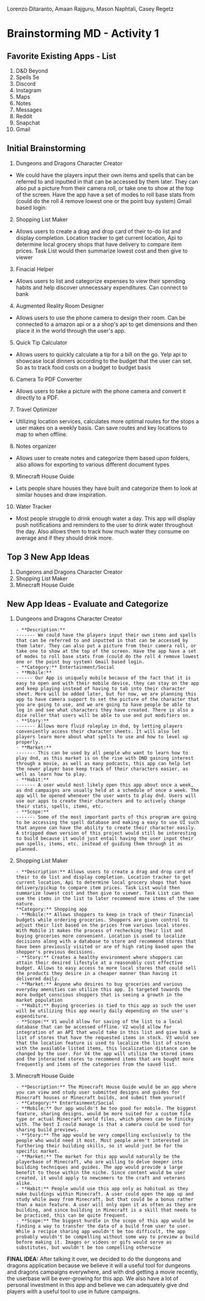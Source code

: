 Lorenzo Ditaranto, Amaan Rajguru, Mason Naphtali, Casey Regetz

# Brainstorming MD - Activity 1
## Favorite Existing Apps - List
1. D&D Beyond
1. Spells 5e
1. Discord
1. Instagram
1. Maps
1. Notes
1. Messages
1. Reddit
2. Snapchat
3. Gmail


## Initial Brainstorming


1. Dungeons and Dragons Character Creator
- We could have the players input their own items and spells that can be referred to and inputted in that can be accessed by them later. They can also put a picture from their camera roll, or take one to show at the top of the screen. Have the app have a set of modes to roll base stats from (could do the roll 4 remove lowest one or the point buy system) Gmail based login.

2. Shopping List Maker
- Allows users to create a drag and drop card of their to-do list and display completion. Location tracker to get current location, Api to determine local grocery shops that have delivery to compare item prices. Task List would then summarize lowest cost and then give to viewer

3. Finacial Helper
- Allows users to list and categorize expenses to view their spending habits and help discover unnecessary expenditures. Can connect to bank 

4. Augmented Reality Room Designer
- Allows users to use the phone camera to design their room. Can be connected to a amazon api or a a shop's api to get dimensions and then place it in the world through the user's app.

5. Quick Tip Calculator
- Allows users to quickly calculate a tip for a bill on the go. Yelp api to showcase local dinners according to the budget that the user can set. So as to track food costs on a budget to budget basis

6. Camera To PDF Converter
- Allows users to take a picture with the phone camera and convert it directly to a PDF.

7. Travel Optimizer
- Utilizing location services, calculates more optimal routes for the stops a user makes on a weekly basis. Can save routes and key locations to map to when offline.

8. Notes organizer
- Allows user to create notes and categorize them based upon folders, also allows for exporting to various different document types

9. Minecraft House Guide
- Lets people share houses they have built and categorize them to look at similar houses and draw inspiration.

10. Water Tracker
- Most people struggle to drink enough water a day. This app will display push notifications and reminders to the user to drink water throughout the day. Also allows them to track how much water they consume on average and if they should drink more.

## Top 3 New App Ideas
1. Dungeons and Dragons Character Creator
2. Shopping List Maker
3. Minecraft House Guide

## New App Ideas - Evaluate and Categorize
1. Dungeons and Dragons Character Creator
       
       - **Description:** 
       ------- We could have the players input their own items and spells that can be referred to and inputted in that can be accessed by them later. They can also put a picture from their camera roll, or take one to show at the top of the screen. Have the app have a set of modes to roll base stats from (could do the roll 4 remove lowest one or the point buy system) Gmail based login.
       - **Category:** Entertainment/Social
       - **Mobile:** 
       ------ Our App is uniquely mobile because of the fact that it is easy to open and with their mobile device, they can stay on the app and keep playing instead of having to tab into their character sheet. More will be added later, but for now, we are planning this app to have camera support to set the picture of the character that you are going to use, and we are going to have people be able to log in and see what characters they have created. There is also a dice roller that users will be able to use and put modifiers on.
       - **Story:** 
       ------- Allows more fluid roleplay in dnd, by letting players conveniently access their character sheets. It will also let players learn more about what spells to use and how to level up properly. 
       - **Market:** 
       ------- This can be used by all people who want to learn how to play dnd, as this market is on the rise with DND gaining interest through a movie, as well as many podcasts, this app can help let the newer player base keep track of their characters easier, as well as learn how to play.
       - **Habit:** 
       ------- A user would most likely open this app about once a week, as dnd campaigns are usually held at a schedule of once a week. The app will be opened whenever the user wants to play dnd. Users will use our apps to create their characters and to actively change their stats, spells, items, etc.
       - **Scope:** 
       ------- Some of the most important parts of this program are going to be accessing the spell database and making a easy to use UI such that anyone can have the ability to create their character easily. A stripped down version of this project would still be interesting to build because it would just entail having the user input their own spells, items, etc. instead of guiding them through it as planned.
       
2. Shopping List Maker

       - **Description:** Allows users to create a drag and drop card of their to do list and display completion. Location tracker to get current location, Api to determine local grocery shops that have delivery/pickup to compare item prices. Task List would then summarize lowest cost and then give to viewer. Task List can then use the items in the list to later recommend more items of the same nature.
       **Category:** Shopping app
       - **Mobile:** Allows shoppers to keep in track of their financial budgets while ordering groceries. Shoppers are given control to adjust their list based on the prices from various local stores. With Mobile it makes the process of rechecking their list and buying groceries more convenient. Location is used to localize decisions along with a database to store and recommend stores that have been previously visited or are of high rating based upon the shopper's previous decisions.
       - **Story:** Creates a healthy environment where shoppers can attain their desired lifestyle at a reasonably cost effective budget. Allows to easy access to more local stores that could sell the products they desire in a cheaper manner than having it delivered daily.
       - **Market:** Anyone who desires to buy groceries and various everyday amenities can utilize this app. Is targeted towards the more budget conscious shoppers that is seeing a growth in the market population
       - **Habit:** Buying groceries is tied to this app as such the user will be utilizing this app nearly daily depending on the user's expenditure.
       - **Scope:** V1 would allow for saving of the list to a local database that can be accessed offline. V2 would allow for integration of an API that would take in this list and give back a list of stores that have the requested items in stock. V3 would see that the location feature is used to localize the list of stores with the available listed items, this localization distance can be changed by the user. For V4 the app will utilize the stored items and the interacted stores to recommend items that are bought more frequently and items of the categories from the saved list.
       
2. Minecraft House Guide

       - **Description:** The Minecraft House Guide would be an app where you can view and study user submitted designs and guides for Minecraft houses or Minecraft builds, and submit them yourself
       - **Category:** Entertainment/Social
       - **Mobile:** Our app wouldn't be too good for mobile. The biggest feature, sharing designs, would be more suited for a custom file type or actual Minecraft world files, which phones can be finicky with. The best I could manage is that a camera could be used for sharing build previews.
       - **Story:** The app would be very compelling exclusively to the people who would need it most. Most people aren't interested in furthering their building skills, so it would just be for the specific market.
       - **Market:** The market for this app would naturally be the playerbase of Minecraft, who are willing to delve deeper into building techniques and guides. The app would provide a large benefit to those within the niche. Since content would be user created, it would apply to newcomers to the craft and veterans alike.
       - **Habit:** People would use this app only as habitual as they make buildings within Minecraft. A user could open the app up and study while away from Minecraft, but that could be a bonus rather than a main feature. A user will only open it as often as they are building, and since building in Minecraft is a skill that needs to be practiced, this can be quite frequent.
       - **Scope:** The biggest hurdle in the scope of this app would be finding a way to transfer the data of a build from user to user. While a recipie sharing app wouldn't be too difficult, the app probably wouldn't be compelling without some way to preview a build before making it. Images or videos or gifs would serve as substitutes, but wouldn't be too compelling otherwise

**FINAL IDEA:** After talking it over, we decided to do the dungeons and dragons application because we believe it will a useful tool for dungeons and dragons campaigns everywhere, and with dnd getting a movie recently, the userbase will be ever-growing for this app. We also have a lot of personal investment in this app and believe we can adequately give dnd players with a useful tool to use in future campaigns. 


